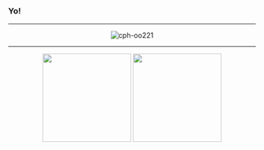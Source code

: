 ### Yo!
___

<div align="center">
    <img src="https://komarev.com/ghpvc/?username=cph-oo221&color=blue" alt="cph-oo221"/>
</div>

___

<div align="center">
  <img height="180em" src="https://github-readme-stats.vercel.app/api?username=cph-oo221&show_icons=true&theme=dark&include_all_commits=true&count_private=true"/>
  <img height="180em" src="https://github-readme-stats.vercel.app/api/top-langs?username=cph-oo221&show_icons=true&theme=dark"
</div>
